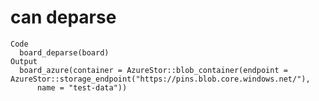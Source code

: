 # can deparse

    Code
      board_deparse(board)
    Output
      board_azure(container = AzureStor::blob_container(endpoint = AzureStor::storage_endpoint("https://pins.blob.core.windows.net/"), 
          name = "test-data"))

